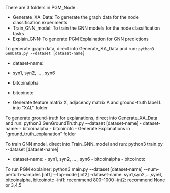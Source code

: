 
There are 3 folders in PGM_Node:
  * Generate_XA_Data: To generate the graph data for the node classification experiments
  * Train_GNN_model: To train the GNN models for the  node classification tasks
  * Explain_GNN: To generate PGM Explaination for GNN predictions
  
To generate graph data, direct into Generate_XA_Data and run: 
`python3 GenData.py --dataset [dataset-name]` 

  * dataset-name:
   * syn1, syn2, ... , syn6
   * bitcoinalpha
   * bitcoinotc
        
  * Generate feature matrix X, adjacency matrix A and ground-truth label L into "XAL" folder

To generate ground-truth for explanations, direct into Generate_XA_Data and run: 
python3 GenGroundTruth.py --dataset [dataset-name]
    - dataset-name:
        - bitcoinalpha
        - bitcoinotc
    - Generate Explanations in "ground_truth_explanation" folder

To train GNN model, direct into Train_GNN_model and run:
python3 train.py --dataset [dataset-name]
  - dataset-name:
        - syn1, syn2, ... , syn6
        - bitcoinalpha
        - bitcoinotc

To run PGM explainer:
python3 main.py --dataset [dataset-name] --num-perturb-samples [int1] --top-node [int2]
    -dataset-name: syn1,syn2,...,syn6, bitcoinalpha, bitcoinotc
    -int1: recommend 800-1000
    -int2: recommend None or 3,4,5
